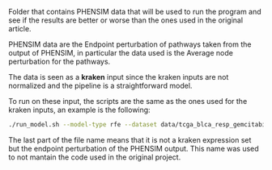 Folder that contains PHENSIM data that will be used to run the program and see if the results are better or worse than the ones used in the original article.

PHENSIM data are the Endpoint perturbation of pathways taken from the output of PHENSIM, in particular the data used is the Average node perturbation for the pathways.

The data is seen as a **kraken** input since the kraken inputs are not normalized and the pipeline is a straightforward model.

To run on these input, the scripts are the same as the ones used for the kraken inputs, an example is the following:
```bash
./run_model.sh --model-type rfe --dataset data/tcga_blca_resp_gemcitabine_kraken_eset_virtualEndPert.rds
```

The last part of the file name means that it is not a kraken expression set but the endpoint perturbation of the PHENSIM output. This name was used to not mantain the code used in the original project.